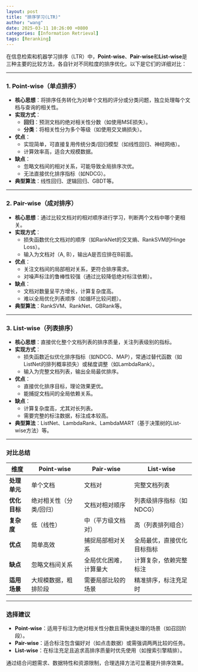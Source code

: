 ```yaml
---
layout: post
title: "排序学习(LTR)"
author: "wang"
date: 2025-03-11 10:26:00 +0800
categories: [Information Retrieval]
tags: [Reranking]
---
```

在信息检索和机器学习排序（LTR）中，**Point-wise**、**Pair-wise**和**List-wise**是三种主要的比较方法，各自针对不同粒度的排序优化。以下是它们的详细对比：

---

### **1. Point-wise（单点排序）**
- **核心思想**：将排序任务转化为对单个文档的评分或分类问题，独立处理每个文档与查询的相关性。
- **实现方式**：
  - **回归**：预测文档的绝对相关性分数（如使用MSE损失）。
  - **分类**：将相关性分为多个等级（如使用交叉熵损失）。
- **优点**：
  - 实现简单，可直接复用传统分类/回归模型（如线性回归、神经网络）。
  - 计算效率高，适合大规模数据。
- **缺点**：
  - 忽略文档间的相对关系，可能导致全局排序次优。
  - 无法直接优化排序指标（如NDCG）。
- **典型算法**：线性回归、逻辑回归、GBDT等。

---

### **2. Pair-wise（成对排序）**
- **核心思想**：通过比较文档对的相对顺序进行学习，判断两个文档中哪个更相关。
- **实现方式**：
  - 损失函数优化文档对的顺序（如RankNet的交叉熵、RankSVM的Hinge Loss）。
  - 输入为文档对（A, B），输出A是否应排在B前面。
- **优点**：
  - 关注文档间的局部相对关系，更符合排序需求。
  - 对噪声标注的鲁棒性较强（通过比较降低绝对标注依赖）。
- **缺点**：
  - 文档对数量呈平方增长，计算复杂度高。
  - 难以全局优化列表顺序（如循环比较问题）。
- **典型算法**：RankSVM、RankNet、GBRank等。

---

### **3. List-wise（列表排序）**
- **核心思想**：直接优化整个文档列表的排序质量，关注列表级别的指标。
- **实现方式**：
  - 损失函数近似优化排序指标（如NDCG、MAP），常通过替代函数（如ListNet的排列概率损失）或梯度调整（如LambdaRank）。
  - 输入为完整文档列表，输出全局最优排序。
- **优点**：
  - 直接优化排序目标，理论效果更优。
  - 能捕捉文档间的全局依赖关系。
- **缺点**：
  - 计算复杂度高，尤其对长列表。
  - 需要完整的标注数据，标注成本较高。
- **典型算法**：ListNet、LambdaRank、LambdaMART（基于决策树的List-wise方法）等。

---

### **对比总结**
| 维度          | Point-wise                | Pair-wise                   | List-wise                   |
|---------------|---------------------------|-----------------------------|-----------------------------|
| **处理单元**  | 单个文档                  | 文档对                      | 完整文档列表                |
| **优化目标**  | 绝对相关性（分类/回归）   | 文档对相对顺序              | 列表级排序指标（如NDCG）    |
| **复杂度**    | 低（线性）                | 中（平方级文档对）          | 高（列表排列组合）          |
| **优点**      | 简单高效                  | 捕捉局部相对关系            | 全局最优，直接优化目标指标  |
| **缺点**      | 忽略文档间关系            | 全局优化困难，计算量大      | 计算复杂，依赖完整标注      |
| **适用场景**  | 大规模数据，粗排阶段      | 需要局部比较的场景          | 精准排序，标注充足时        |

---

### **选择建议**
- **Point-wise**：适用于标注为绝对相关性分数且需快速处理的场景（如召回阶段）。
- **Pair-wise**：适合标注包含偏好对（如点击数据）或需强调两两比较的任务。
- **List-wise**：在标注充足且追求高排序质量时优先使用（如搜索引擎精排）。

通过结合问题需求、数据特性和资源限制，合理选择方法可显著提升排序效果。